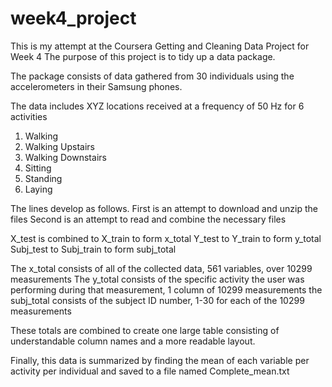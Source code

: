 # week4_project
This is my attempt at the Coursera Getting and Cleaning Data Project for Week 4
The purpose of this project is to tidy up a data package.

The package consists of data gathered from 30 individuals using the accelerometers in their Samsung phones.

The data includes XYZ locations received at a frequency of 50 Hz for 6 activities
1. Walking
2. Walking Upstairs
3. Walking Downstairs
4. Sitting
5. Standing
6. Laying

The lines develop as follows.
First is an attempt to download and unzip the files
Second is an attempt to read and combine the necessary files

X_test is combined to X_train to form x_total
Y_test to Y_train to form y_total
Subj_test to Subj_train to form subj_total

The x_total consists of all of the collected data, 561 variables, over 10299 measurements
The y_total consists of the specific activity the user was performing during that measurement, 1 column of 10299 measurements
the subj_total consists of the subject ID number, 1-30 for each of the 10299 measurements

These totals are combined to create one large table consisting of understandable column names and a more readable layout.

Finally, this data is summarized by finding the mean of each variable per activity per individual and saved to a file named Complete_mean.txt

